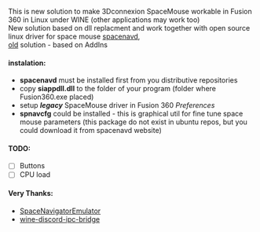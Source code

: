 This is new solution to make 3Dconnexion SpaceMouse workable in Fusion 360 in Linux under WINE (other applications may work too)  
New solution based on dll replacment and work together with open source linux driver for space mouse [spacenavd](http://spacenav.sourceforge.net/),  
[old](https://github.com/DD1984/SpaceMouse_Fusion360_Wine/tree/master/AddIns) solution - based on AddIns


#### instalation:
* **spacenavd** must be installed first from you distributive repositories 
* copy **siappdll.dll** to the folder of your program (folder where Fusion360.exe placed)
* setup **_legacy_** SpaceMouse driver in Fusion 360 *Preferences*
* **spnavcfg** could be installed - this is graphical util for fine tune space mouse parameters (this package do not exist in ubuntu repos, but you could download it from spacenavd website)

#### TODO:
* [ ] Buttons
* [ ] CPU load

#### Very Thanks:
* [SpaceNavigatorEmulator](https://github.com/lukenuttall/SpaceNavigatorEmulator)
* [wine-discord-ipc-bridge](https://github.com/0e4ef622/wine-discord-ipc-bridge)
